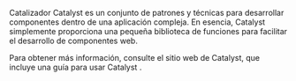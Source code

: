 Catalizador
Catalyst es un conjunto de patrones y técnicas para desarrollar componentes dentro de una aplicación compleja. En esencia, Catalyst simplemente proporciona una pequeña biblioteca de funciones para facilitar el desarrollo de componentes web.

Para obtener más información, consulte el sitio web de Catalyst, que incluye una guía para usar Catalyst .
